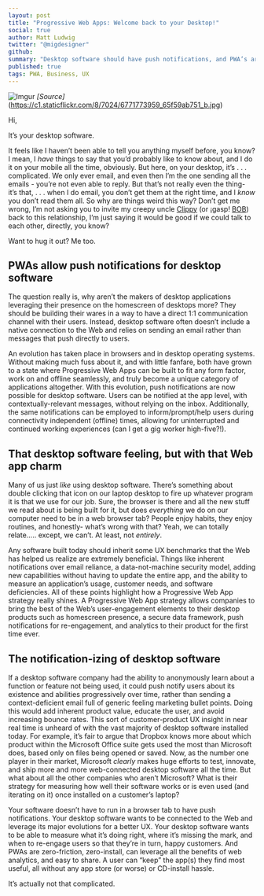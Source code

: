 ```yaml
---
layout: post
title: "Progressive Web Apps: Welcome back to your Desktop!"
social: true
author: Matt Ludwig
twitter: "@migdesigner"
github:
summary: "Desktop software should have push notifications, and PWA’s are the way to do it."
published: true
tags: PWA, Business, UX
---
```


![Imgur](https://i.imgur.com/TFvWnQQ.jpg)
_[Source]_(https://c1.staticflickr.com/8/7024/6771773959_65f59ab751_b.jpg)

Hi, 

It’s your desktop software. 

It feels like I haven’t been able to tell you anything myself before, you know? I mean, I _have_ things to say that you’d probably like to know about, and I do it on your mobile all the time, obviously. But here, on your desktop, it’s . . . complicated. We only ever email, and even then I’m the one sending all the emails - you’re not even able to reply. But that’s not really even the thing- it’s that, . . . when I do email, you don’t get them at the right time, and I _know_ you don’t read them all. So why are things weird this way? Don’t get me wrong, I’m not asking you to invite my creepy uncle [Clippy](http://knowyourmeme.com/memes/clippy) (or ¡gasp! [BOB](http://content.time.com/time/specials/packages/article/0,28804,1991915_1991909_1991855,00.html)) back to this relationship, I’m just saying it would be good if we could talk to each other, directly, you know? 

Want to hug it out? Me too. 

## PWAs allow push notifications for desktop software
The question really is, why aren’t the makers of desktop applications leveraging their presence on the homescreen of desktops more? They should be building their wares in a way to have a direct 1:1 communication channel with their users. Instead, desktop software often doesn’t include a native connection to the Web and relies on sending an email rather than messages that push directly to users.

An evolution has taken place in browsers and in desktop operating systems. Without making much fuss about it, and with little fanfare, both have grown to a state where Progressive Web Apps can be built to fit any form factor, work on and offline seamlessly, and truly become a unique category of applications altogether. With this evolution, push notifications are now possible for desktop software. Users can be notified at the app level, with contextually-relevant messages, without relying on the inbox. Additionally, the same notifications can be employed to inform/prompt/help users during connectivity independent (offline) times, allowing for uninterrupted and continued working experiences (can I get a gig worker high-five?!). 

## That desktop software feeling, but with that Web app charm
Many of us just _like_ using desktop software. There’s something about double clicking that icon on our laptop desktop to fire up whatever program it is that we use for our job. Sure, the browser is there and all the new stuff we read about is being built for it, but does _everything_ we do on our computer need to be in a web browser tab? People enjoy habits, they enjoy routines, and honestly- what’s wrong with that? Yeah, we can totally relate….. except, we can’t. At least, not _entirely_. 

Any software built today should inherit some UX benchmarks that the Web has helped us realize are extremely beneficial. Things like inherent notifications over email reliance, a data-not-machine security model, adding new capabilities without having to update the entire app, and the ability to measure an application’s usage, customer needs, and software deficiencies. All of these points highlight how a Progressive Web App strategy really shines.  A Progressive Web App strategy allows companies to bring the best of the Web’s user-engagement elements to their desktop products such as homescreen presence, a secure data framework, push notifications for re-engagement, and analytics to their product for the first time ever. 

## The notification-izing of desktop software
If a desktop software company had the ability to anonymously learn about a function or feature not being used, it could push notify users about its existence and abilities progressively over time, rather than sending a context-deficient email full of generic feeling marketing bullet points. Doing this would add inherent product value, educate the user, and avoid increasing bounce rates. This sort of customer-product UX insight in near real time is unheard of with the vast majority of desktop software installed today. For example, it’s fair to argue that Dropbox knows more about which product within the Microsoft Office suite gets used the most than Microsoft does, based only on files being opened or saved. Now, as the number one player in their market, Microsoft _clearly_ makes huge efforts to test, innovate, and ship more and more web-connected desktop software all the time. But what about all the other companies who aren’t Microsoft? What is their strategy for measuring how well their software works or is even used (and iterating on it) once installed on a customer’s laptop? 

Your software doesn’t have to run in a browser tab to have push notifications. Your desktop software wants to be connected to the Web and leverage its major evolutions for a better UX. Your desktop software wants to be able to measure what it’s doing right, where it’s missing the mark, and when to re-engage users so that they’re in turn, happy customers. And PWAs are zero-friction, zero-install, can leverage all the benefits of web analytics, and easy to share. A user can “keep” the app(s) they find most useful, all without any app store (or worse) or CD-install hassle. 

It’s actually not that complicated. 
